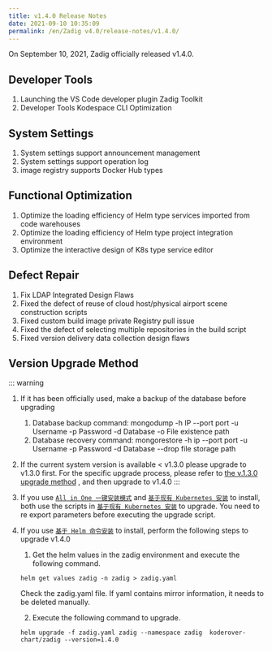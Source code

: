 ```yaml
---
title: v1.4.0 Release Notes
date: 2021-09-10 10:35:09
permalink: /en/Zadig v4.0/release-notes/v1.4.0/
---
```


On September 10, 2021, Zadig officially released v1.4.0.

## Developer Tools

1. Launching the VS Code developer plugin Zadig Toolkit
2. Developer Tools Kodespace CLI Optimization

## System Settings
1. System settings support announcement management
2. System settings support operation log
3. image registry supports Docker Hub types

## Functional Optimization
1. Optimize the loading efficiency of Helm type services imported from code warehouses
2. Optimize the loading efficiency of Helm type project integration environment
3. Optimize the interactive design of K8s type service editor

## Defect Repair
1. Fix LDAP Integrated Design Flaws
2. Fixed the defect of reuse of cloud host/physical airport scene construction scripts
3. Fixed custom build image private Registry pull issue
4. Fixed the defect of selecting multiple repositories in the build script
5. Fixed version delivery data collection design flaws


## Version Upgrade Method

::: warning

1. If it has been officially used, make a backup of the database before upgrading
    1. Database backup command: mongodump -h IP --port port -u Username -p Password -d Database -o File existence path
    2. Database recovery command: mongorestore -h ip --port port -u Username -p Password -d Database --drop file storage path
2. If the current system version is available < v1.3.0 please upgrade to v1.3.0 first. For the specific upgrade process, please refer to [the v.1.3.0 upgrade method](/0) , and then upgrade to v1.4.0
:::

1. If you use [`All in One 一键安装模式`](/0) and [`基于现有 Kubernetes 安装`](/1) to install, both use the scripts in [`基于现有 Kubernetes 安装`](/1) to upgrade. You need to re export parameters before executing the upgrade script.

2. If you use [`基于 Helm 命令安装`](/0) to install, perform the following steps to upgrade v1.4.0

    1. Get the helm values in the zadig environment and execute the following command.

    ```
    helm get values zadig -n zadig > zadig.yaml
    ```

    Check the zadig.yaml file. If yaml contains mirror information, it needs to be deleted manually.

    2. Execute the following command to upgrade.

    ```
    helm upgrade -f zadig.yaml zadig --namespace zadig  koderover-chart/zadig --version=1.4.0
    ```